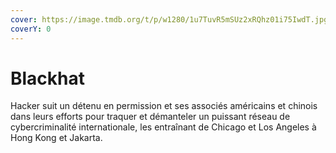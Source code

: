 ```yaml
---
cover: https://image.tmdb.org/t/p/w1280/1u7TuvR5mSUz2xRQhz01i75IwdT.jpg
coverY: 0
---
```


# Blackhat

Hacker suit un détenu en permission et ses associés américains et chinois dans leurs efforts pour traquer et démanteler un puissant réseau de cybercriminalité internationale, les entraînant de Chicago et Los Angeles à Hong Kong et Jakarta.


